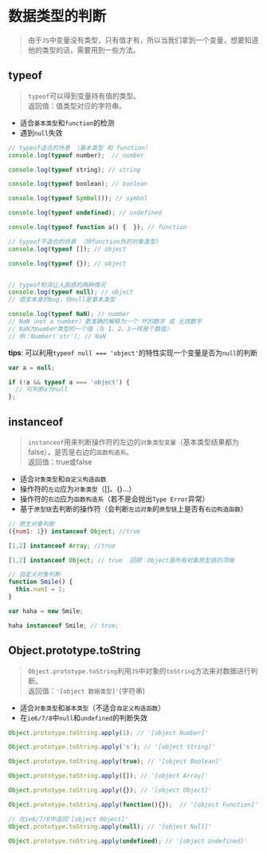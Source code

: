 # 数据类型的判断
> 由于`JS`中变量没有类型，只有值才有，所以当我们拿到一个变量，想要知道他的类型的话，需要用到一些方法。


## typeof
> `typeof`可以得到变量持有值的类型。  
> 返回值：值类型对应的字符串。

+ 适合`基本类型`和`function`的检测
+ 遇到`null`失效

```javascript
// typeof适合的场景 （基本类型 和 function）
console.log(typeof number);  // number

console.log(typeof string); // string

console.log(typeof boolean); // boolean

console.log(typeof Symbol()); // symbol

console.log(typeof undefined); // undefined

console.log(typeof function a() {  }); // function

// typeof不适合的场景 （除function外的对象类型）
console.log(typeof []); // object

console.log(typeof {}); // object


// typeof检测让人困惑的两种情况
console.log(typeof null); // object
// 语言本身的bug，但null是基本类型

console.log(typeof NaN); // number
// NaN（not a number）更准确的解释为一个 坏的数字 或 无效数字
// NaN为number类型的一个值（与 1、2、3一样是个数值）
// 例：Number('str'); // NaN
```

**tips**:
可以利用`typeof null === 'object'`的特性实现一个变量是否为`null`的判断
```javascript
var a = null;

if (!a && typeof a === 'object') {
  // 可判断a为null
}; 
```


## instanceof
> `instanceof`用来判断操作符的左边的`对象类型变量`（基本类型结果都为false），是否是右边的`函数构造系`。  
> 返回值：true或false

+ 适合`对象类型`和`自定义构造函数`
+ 操作符的`左边`应为`对象类型`（[]、{}...）
+ 操作符的`右边`应为`函数构造系`（若不是会抛出`Type Error`异常）
+ 基于`原型链`去判断的操作符（会判断`左边对象`的`原型链`上是否有`右边构造函数`）

```javascript
// 原生对象判断
({num1: 1}) instanceof Object; //true

[1,2] instanceof Array; //true

[1,2] instanceof Object; // true  回顾：Object是所有对象原型链的顶端
```

```javascript
// 自定义对象判断
function Smile() {
  this.num1 = 1;
}

var haha = new Smile;

haha instanceof Smile; // true;
```


## Object.prototype.toString
> `Object.prototype.toString`利用`JS`中对象的`toString`方法来对数据进行判断。  
> 返回值：`'[object 数据类型]'`(字符串)

+ 适合`对象类型`和`基本类型`（不适合`自定义构造函数`）
+ 在`ie6/7/8`中`null`和`undefined`的判断失效

```javascript
Object.prototype.toString.apply(1); // '[object Number]'

Object.prototype.toString.apply('s'); // '[object String]'

Object.prototype.toString.apply(true); // '[object Boolean]'

Object.prototype.toString.apply([]); // '[object Array]'

Object.prototype.toString.apply({}); // '[object Object]'

Object.prototype.toString.apply(function(){});  // '[object Function]'

// 在ie6/7/8中返回'[object Object]'
Object.prototype.toString.apply(null); // '[object Null]'

Object.prototype.toString.apply(undefined); // '[object Undefined]'
```

